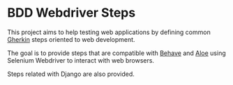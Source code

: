 BDD Webdriver Steps
===================
This project aims to help testing web applications by defining common
[Gherkin](http://docs.behat.org/en/v2.5/guides/1.gherkin.html) steps oriented
to web development.

The goal is to provide steps that are compatible with 
[Behave](https://behave.readthedocs.io/) and
[Aloe](https://aloe.readthedocs.io/) using Selenium Webdriver to interact with
web browsers.

Steps related with Django are also provided.
